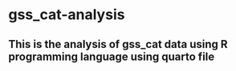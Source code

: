 # gss_cat-analysis
## This is the analysis of gss_cat data using R programming language using quarto file
